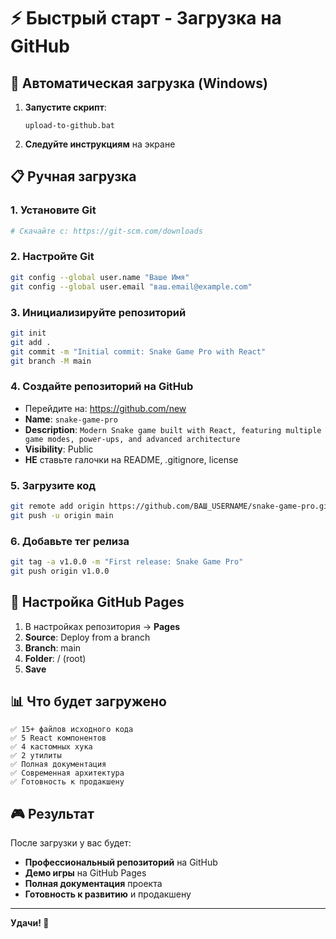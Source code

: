 # ⚡ Быстрый старт - Загрузка на GitHub

## 🚀 Автоматическая загрузка (Windows)

1. **Запустите скрипт**:
   ```
   upload-to-github.bat
   ```

2. **Следуйте инструкциям** на экране

## 📋 Ручная загрузка

### 1. Установите Git
```bash
# Скачайте с: https://git-scm.com/downloads
```

### 2. Настройте Git
```bash
git config --global user.name "Ваше Имя"
git config --global user.email "ваш.email@example.com"
```

### 3. Инициализируйте репозиторий
```bash
git init
git add .
git commit -m "Initial commit: Snake Game Pro with React"
git branch -M main
```

### 4. Создайте репозиторий на GitHub
- Перейдите на: https://github.com/new
- **Name**: `snake-game-pro`
- **Description**: `Modern Snake game built with React, featuring multiple game modes, power-ups, and advanced architecture`
- **Visibility**: Public
- **НЕ** ставьте галочки на README, .gitignore, license

### 5. Загрузите код
```bash
git remote add origin https://github.com/ВАШ_USERNAME/snake-game-pro.git
git push -u origin main
```

### 6. Добавьте тег релиза
```bash
git tag -a v1.0.0 -m "First release: Snake Game Pro"
git push origin v1.0.0
```

## 🎯 Настройка GitHub Pages

1. В настройках репозитория → **Pages**
2. **Source**: Deploy from a branch
3. **Branch**: main
4. **Folder**: / (root)
5. **Save**

## 📊 Что будет загружено

```
✅ 15+ файлов исходного кода
✅ 5 React компонентов
✅ 4 кастомных хука
✅ 2 утилиты
✅ Полная документация
✅ Современная архитектура
✅ Готовность к продакшену
```

## 🎮 Результат

После загрузки у вас будет:
- **Профессиональный репозиторий** на GitHub
- **Демо игры** на GitHub Pages
- **Полная документация** проекта
- **Готовность к развитию** и продакшену

---

**Удачи! 🚀**


